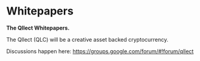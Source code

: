 Whitepapers
===========

**The Qllect Whitepapers.**

The Qllect (QLC) will be a creative asset backed cryptocurrency.



Discussions happen here:
https://groups.google.com/forum/#!forum/qllect